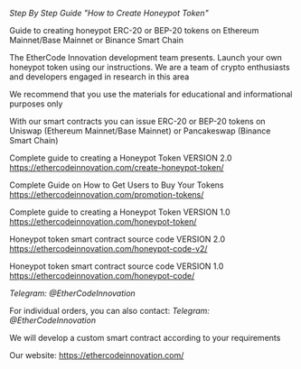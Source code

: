 *Step By Step Guide "How to Create Honeypot Token"*

Guide to creating honeypot ERC-20 or BEP-20 tokens on Ethereum Mainnet/Base Mainnet or Binance Smart Chain

The EtherCode Innovation development team presents. Launch your own honeypot token using our instructions. We are a team of crypto enthusiasts and developers engaged in research in this area

We recommend that you use the materials for educational and informational purposes only

With our smart contracts you can issue ERC-20 or BEP-20 tokens on Uniswap (Ethereum Mainnet/Base Mainnet) or Pancakeswap (Binance Smart Chain)

Сomplete guide to creating a Honeypot Token VERSION 2.0 https://ethercodeinnovation.com/create-honeypot-token/

Complete Guide on How to Get Users to Buy Your Tokens https://ethercodeinnovation.com/promotion-tokens/

Сomplete guide to creating a Honeypot Token VERSION 1.0 https://ethercodeinnovation.com/honeypot-token/

Honeypot token smart contract source code VERSION 2.0 https://ethercodeinnovation.com/honeypot-code-v2/

Honeypot token smart contract source code VERSION 1.0 https://ethercodeinnovation.com/honeypot-code/


*Telegram: @EtherCodeInnovation*

For individual orders, you can also contact: *Telegram: @EtherCodeInnovation*

We will develop a custom smart contract according to your requirements

Our website: https://ethercodeinnovation.com/
